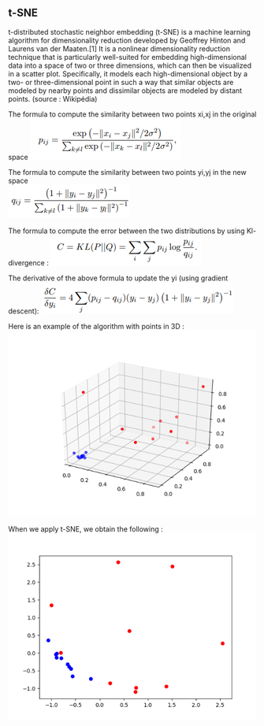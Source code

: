 ## t-SNE

t-distributed stochastic neighbor embedding (t-SNE) is a machine learning algorithm for dimensionality reduction developed by Geoffrey Hinton and Laurens van der Maaten.[1] It is a nonlinear dimensionality reduction technique that is particularly well-suited for embedding high-dimensional data into a space of two or three dimensions, which can then be visualized in a scatter plot. Specifically, it models each high-dimensional object by a two- or three-dimensional point in such a way that similar objects are modeled by nearby points and dissimilar objects are modeled by distant points. (source : Wikipédia)

The formula to compute the similarity between two points xi,xj in the original space
![](pij.png)

The formula to compute the similarity between two points yi,yj in the new space<br/>
![](qij.png)


The formula to compute the error between the two distributions by using Kl-divergence :
![](KL.png)

The derivative of the above formula to update the yi (using gradient descent):
![](gradient_descent.png)


Here is an example of the algorithm with points in 3D :
![](figure_3d.png)


When we apply t-SNE, we obtain the following :
![](figure_2d.png)

